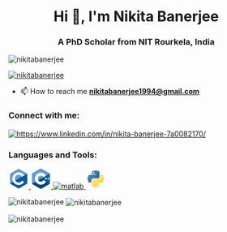 <h1 align="center">Hi 👋, I'm Nikita Banerjee</h1>
<h3 align="center">A PhD Scholar from NIT Rourkela, India</h3>

<p align="left"> <img src="https://komarev.com/ghpvc/?username=nikitabanerjee&label=Profile%20views&color=0e75b6&style=flat" alt="nikitabanerjee" /> </p>

<p align="left"> <a href="https://github.com/ryo-ma/github-profile-trophy"><img src="https://github-profile-trophy.vercel.app/?username=nikitabanerjee" alt="nikitabanerjee" /></a> </p>

- 📫 How to reach me **nikitabanerjee1994@gmail.com**

<h3 align="left">Connect with me:</h3>
<p align="left">
<a href="https://linkedin.com/in/https://www.linkedin.com/in/nikita-banerjee-7a0082170/" target="blank"><img align="center" src="https://raw.githubusercontent.com/rahuldkjain/github-profile-readme-generator/master/src/images/icons/Social/linked-in-alt.svg" alt="https://www.linkedin.com/in/nikita-banerjee-7a0082170/" height="30" width="40" /></a>
</p>

<h3 align="left">Languages and Tools:</h3>
<p align="left"> <a href="https://www.cprogramming.com/" target="_blank" rel="noreferrer"> <img src="https://raw.githubusercontent.com/devicons/devicon/master/icons/c/c-original.svg" alt="c" width="40" height="40"/> </a> <a href="https://www.w3schools.com/cpp/" target="_blank" rel="noreferrer"> <img src="https://raw.githubusercontent.com/devicons/devicon/master/icons/cplusplus/cplusplus-original.svg" alt="cplusplus" width="40" height="40"/> </a> <a href="https://www.mathworks.com/" target="_blank" rel="noreferrer"> <img src="https://upload.wikimedia.org/wikipedia/commons/2/21/Matlab_Logo.png" alt="matlab" width="40" height="40"/> </a> <a href="https://www.python.org" target="_blank" rel="noreferrer"> <img src="https://raw.githubusercontent.com/devicons/devicon/master/icons/python/python-original.svg" alt="python" width="40" height="40"/> </a> </p>

<p><img align="left" src="https://github-readme-stats.vercel.app/api/top-langs?username=nikitabanerjee&show_icons=true&locale=en&layout=compact" alt="nikitabanerjee" /></p>

<p>&nbsp;<img align="center" src="https://github-readme-stats.vercel.app/api?username=nikitabanerjee&show_icons=true&locale=en" alt="nikitabanerjee" /></p>

<p><img align="center" src="https://github-readme-streak-stats.herokuapp.com/?user=nikitabanerjee&" alt="nikitabanerjee" /></p>
